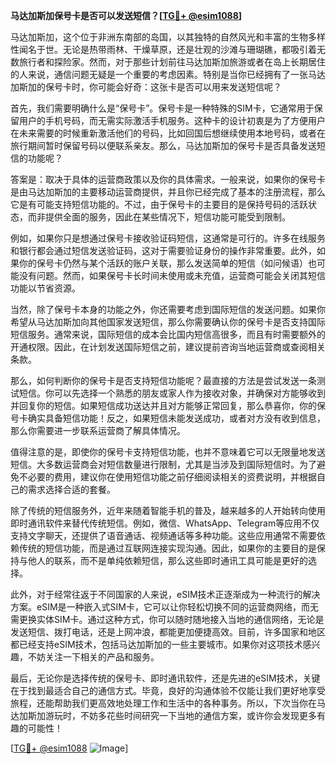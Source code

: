 **马达加斯加保号卡是否可以发送短信？[[TG💪+ @esim1088](https://t.me/s/esim1088)]**

马达加斯加，这个位于非洲东南部的岛国，以其独特的自然风光和丰富的生物多样性闻名于世。无论是热带雨林、干燥草原，还是壮观的沙滩与珊瑚礁，都吸引着无数旅行者和探险家。然而，对于那些计划前往马达加斯加旅游或者在岛上长期居住的人来说，通信问题无疑是一个重要的考虑因素。特别是当你已经拥有了一张马达加斯加的保号卡时，你可能会好奇：这张卡是否可以用来发送短信呢？

首先，我们需要明确什么是“保号卡”。保号卡是一种特殊的SIM卡，它通常用于保留用户的手机号码，而无需实际激活手机服务。这种卡的设计初衷是为了方便用户在未来需要的时候重新激活他们的号码，比如回国后想继续使用本地号码，或者在旅行期间暂时保留号码以便联系亲友。那么，马达加斯加的保号卡是否具备发送短信的功能呢？

答案是：取决于具体的运营商政策以及你的具体需求。一般来说，如果你的保号卡是由马达加斯加的主要移动运营商提供，并且你已经完成了基本的注册流程，那么它是有可能支持短信功能的。不过，由于保号卡的主要目的是保持号码的活跃状态，而非提供全面的服务，因此在某些情况下，短信功能可能受到限制。

例如，如果你只是想通过保号卡接收验证码短信，这通常是可行的。许多在线服务和银行都会通过短信发送验证码，这对于需要验证身份的操作非常重要。此外，如果你的保号卡仍然与某个活跃的账户关联，那么发送简单的短信（如问候语）也可能没有问题。然而，如果保号卡长时间未使用或未充值，运营商可能会关闭其短信功能以节省资源。

当然，除了保号卡本身的功能之外，你还需要考虑到国际短信的发送问题。如果你希望从马达加斯加向其他国家发送短信，那么你需要确认你的保号卡是否支持国际短信服务。通常来说，国际短信的成本会比国内短信高很多，而且有时需要额外的开通权限。因此，在计划发送国际短信之前，建议提前咨询当地运营商或查阅相关条款。

那么，如何判断你的保号卡是否支持短信功能呢？最直接的方法是尝试发送一条测试短信。你可以先选择一个熟悉的朋友或家人作为接收对象，并确保对方能够收到并回复你的短信。如果短信成功送达并且对方能够正常回复，那么恭喜你，你的保号卡确实具备短信功能！反之，如果短信未能发送成功，或者对方没有收到信息，那么你需要进一步联系运营商了解具体情况。

值得注意的是，即使你的保号卡支持短信功能，也并不意味着它可以无限量地发送短信。大多数运营商会对短信数量进行限制，尤其是当涉及到国际短信时。为了避免不必要的费用，建议你在使用短信功能之前仔细阅读相关的资费说明，并根据自己的需求选择合适的套餐。

除了传统的短信服务外，近年来随着智能手机的普及，越来越多的人开始转向使用即时通讯软件来替代传统短信。例如，微信、WhatsApp、Telegram等应用不仅支持文字聊天，还提供了语音通话、视频通话等多种功能。这些应用通常不需要依赖传统的短信功能，而是通过互联网连接实现沟通。因此，如果你的主要目的是保持与他人的联系，而不是单纯依赖短信，那么这些即时通讯工具可能是更好的选择。

此外，对于经常往返于不同国家的人来说，eSIM技术正逐渐成为一种流行的解决方案。eSIM是一种嵌入式SIM卡，它可以让你轻松切换不同的运营商网络，而无需更换实体SIM卡。通过这种方式，你可以随时随地接入当地的通信网络，无论是发送短信、拨打电话，还是上网冲浪，都能更加便捷高效。目前，许多国家和地区都已经支持eSIM技术，包括马达加斯加的一些主要城市。如果你对这项技术感兴趣，不妨关注一下相关的产品和服务。

最后，无论你是选择传统的保号卡、即时通讯软件，还是先进的eSIM技术，关键在于找到最适合自己的通信方式。毕竟，良好的沟通体验不仅能让我们更好地享受旅程，还能帮助我们更高效地处理工作和生活中的各种事务。所以，下次当你在马达加斯加游玩时，不妨多花些时间研究一下当地的通信方案，或许你会发现更多有趣的可能性！

[[TG💪+ @esim1088](https://t.me/s/esim1088) ![Image](https://i.postimg.cc/4NQfJmqS/Snipaste-2025-05-13-00-14-12.png)]